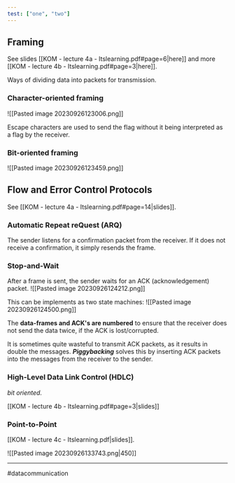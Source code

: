 ```yaml
---
test: ["one", "two"]
---
```



## Framing
See slides [[KOM - lecture 4a - Itslearning.pdf#page=6|here]] and more [[KOM - lecture 4b - Itslearning.pdf#page=3|here]].

Ways of dividing data into packets for transmission.

### Character-oriented framing
![[Pasted image 20230926123006.png]]

Escape characters are used to send the flag without it being interpreted as a flag by the receiver.

### Bit-oriented framing
![[Pasted image 20230926123459.png]]

## Flow and Error Control Protocols
See [[KOM - lecture 4a - Itslearning.pdf#page=14|slides]].

### Automatic Repeat reQuest (ARQ)
The sender listens for a confirmation packet from the receiver. If it does not receive a confirmation, it simply resends the frame. 

### Stop-and-Wait
After a frame is sent, the sender waits for an ACK (acknowledgement) packet.
![[Pasted image 20230926124212.png]]

This can be implements as two state machines:
![[Pasted image 20230926124500.png]]

The **data-frames and ACK's are numbered** to ensure that the receiver does not send the data twice, if the ACK is lost/corrupted.

It is sometimes quite wasteful to transmit ACK packets, as it results in double the messages. ***Piggybacking*** solves this by inserting ACK packets into the messages from the receiver to the sender.
### High-Level Data Link Control (HDLC)
*bit oriented.*

[[KOM - lecture 4b - Itslearning.pdf#page=3|slides]]

### Point-to-Point
[[KOM - lecture 4c - Itslearning.pdf|slides]].

![[Pasted image 20230926133743.png|450]]

---
#datacommunication 
